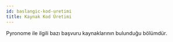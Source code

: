 ```yaml
---
id: baslangic-kod-uretimi
title: Kaynak Kod Üretimi
---
```


Pyronome ile ilgili bazı başvuru kaynaklarının bulunduğu bölümdür.